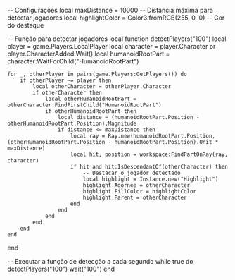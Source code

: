 -- Configurações 
local maxDistance = 10000 -- Distância máxima para detectar jogadores
local highlightColor = Color3.fromRGB(255, 0, 0) -- Cor do destaque 

-- Função para detectar jogadores
local function detectPlayers("100")
    local player = game.Players.LocalPlayer
    local character = player.Character or player.CharacterAdded:Wait()
    local humanoidRootPart = character:WaitForChild("HumanoidRootPart")

    for _, otherPlayer in pairs(game.Players:GetPlayers()) do
        if otherPlayer ~= player then
            local otherCharacter = otherPlayer.Character
            if otherCharacter then
                local otherHumanoidRootPart = otherCharacter:FindFirstChild("HumanoidRootPart")
                if otherHumanoidRootPart then
                    local distance = (humanoidRootPart.Position - otherHumanoidRootPart.Position).Magnitude
                    if distance <= maxDistance then
                        local ray = Ray.new(humanoidRootPart.Position, (otherHumanoidRootPart.Position - humanoidRootPart.Position).Unit * maxDistance)
                        local hit, position = workspace:FindPartOnRay(ray, character)
                        if hit and hit:IsDescendantOf(otherCharacter) then
                            -- Destacar o jogador detectado
                            local highlight = Instance.new("Highlight")
                            highlight.Adornee = otherCharacter
                            highlight.FillColor = highlightColor
                            highlight.Parent = otherCharacter
                        end
                    end
                end
            end
        end
    end
end

-- Executar a função de detecção a cada segundo
while true do
    detectPlayers("100")
    wait("100")
end

